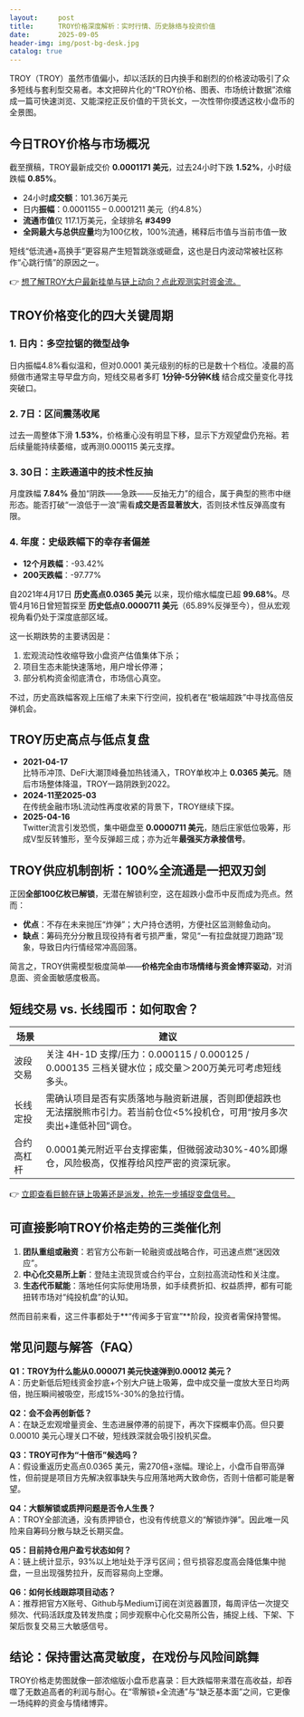```yaml
---
layout:     post
title:      TROY价格深度解析：实时行情、历史脉络与投资价值
date:       2025-09-05
header-img: img/post-bg-desk.jpg
catalog: true
---
```


TROY（TROY）虽然市值偏小，却以活跃的日内换手和剧烈的价格波动吸引了众多短线与套利型交易者。本文把碎片化的“TROY价格、图表、市场统计数据”浓缩成一篇可快速浏览、又能深挖正反价值的干货长文，一次性带你摸透这枚小盘币的全景图。

## 今日TROY价格与市场概况

截至撰稿，TROY最新成交价 **0.0001171 美元**，过去24小时下跌 **1.52%**，小时级跌幅 **0.85%**。

* 24小时**成交额**：101.36万美元  
* 日内**振幅**：0.0001155 – 0.0001211 美元（约4.8%）  
* **流通市值**仅 117.1万美元，全球排名 **#3499**  
* **全网最大与总供应量**均为100亿枚，100%流通，稀释后市值与当前市值一致

短线“低流通+高换手”更容易产生短暂跳涨或砸盘，这也是日内波动常被社区称作“心跳行情”的原因之一。

👉 [想了解TROY大户最新挂单与链上动向？点此观测实时资金流。](https://okxdog.com/)

## TROY价格变化的四大关键周期

### 1. 日内：多空拉锯的微型战争
日内振幅4.8%看似温和，但对0.0001 美元级别的标的已是数十个档位。凌晨的高频做市通常主导早盘方向，短线交易者多盯 **1分钟-5分钟K线** 结合成交量变化寻找突破口。

### 2. 7日：区间震荡收尾
过去一周整体下滑 **1.53%**，价格重心没有明显下移，显示下方观望盘仍充裕。若后续量能持续萎缩，或再测0.000115 美元支撑。

### 3. 30日：主跌通道中的技术性反抽
月度跌幅 **7.84%** 叠加“阴跌——急跌——反抽无力”的组合，属于典型的熊市中继形态。能否打破“一浪低于一浪”需看**成交是否显著放大**，否则技术性反弹高度有限。

### 4. 年度：史级跌幅下的幸存者偏差
* **12个月跌幅**：-93.42%  
* **200天跌幅**：-97.77%  

自2021年4月17日 **历史高点0.0365 美元** 以来，现价缩水幅度已超 **99.68%**。尽管4月16日曾短暂探至 **历史低点0.0000711 美元**（65.89%反弹至今），但从宏观视角看仍处于深度底部区域。

这一长期跌势的主要诱因是：  
1. 宏观流动性收缩导致小盘资产估值集体下杀；  
2. 项目生态未能快速落地，用户增长停滞；  
3. 部分机构资金彻底清仓，市场信心真空。  

不过，历史高跌幅客观上压缩了未来下行空间，投机者在“极端超跌”中寻找高倍反弹机会。

## TROY历史高点与低点复盘

- **2021-04-17**  
  比特币冲顶、DeFi大潮顶峰叠加热钱涌入，TROY单枚冲上 **0.0365 美元**。随后市场整体降温，TROY一路阴跌到2022。  
- **2024-11至2025-03**  
  在传统金融市场L流动性再度收紧的背景下，TROY继续下探。  
- **2025-04-16**  
  Twitter流言引发恐慌，集中砸盘至 **0.0000711 美元**，随后庄家低位吸筹，形成V型反转雏形，至今反弹超三成；亦为近年**最强买方承接信号**。

## TROY供应机制剖析：100%全流通是一把双刃剑

正因**全部100亿枚已解锁**，无潜在解锁利空，这在超跌小盘币中反而成为亮点。然而：

- **优点**：不存在未来抛压“炸弹”；大户持仓透明，方便社区监测鲸鱼动向。  
- **缺点**：筹码充分分散且现役持有者亏损严重，常见“一有拉盘就提刀跑路”现象，导致日内行情经常冲高回落。

简言之，TROY供需模型极度简单——**价格完全由市场情绪与资金博弈驱动**，对消息面、资金面敏感度极高。

## 短线交易 vs. 长线囤币：如何取舍？

| 场景 | 建议 |
|------|------|
| 波段交易  | 关注 4H-1D 支撑/压力：0.000115 / 0.000125 / 0.000135 三档关键水位；成交量＞200万美元可考虑短线多头。 |
| 长线定投 | 需确认项目是否有实质落地与融资新进展，否则即便超跌也无法摆脱熊市引力。若当前仓位<5%投机仓，可用“按月多次卖出+逢低补回”调仓。 |
| 合约高杠杆| 0.0001美元附近平台支撑密集，但微弱波动30%-40%即爆仓，风险极高，仅推荐给风控严密的资深玩家。 |

👉 [立即查看巨鲸在链上吸筹还是派发，抢先一步捕捉变盘信号。](https://okxdog.com/)

## 可直接影响TROY价格走势的三类催化剂

1. **团队重组或融资**：若官方公布新一轮融资或战略合作，可迅速点燃“迷因效应”。  
2. **中心化交易所上新**：登陆主流现货或合约平台，立刻拉高流动性和关注度。  
3. **生态代币赋能**：落地任何实际使用场景，如手续费折扣、权益质押，都有可能扭转市场对“纯投机盘”的认知。

然而目前来看，这三件事都处于**“传闻多于官宣”**阶段，投资者需保持警惕。

## 常见问题与解答（FAQ）

**Q1：TROY为什么能从0.000071 美元快速弹到0.00012 美元？**  
A：历史新低后短线资金抄底+个别大户链上吸筹，盘中成交量一度放大至日均两倍，抛压瞬间被吸空，形成15%-30%的急拉行情。

**Q2：会不会再创新低？**  
A：在缺乏宏观增量资金、生态进展停滞的前提下，再次下探概率仍高。但只要0.00010 美元心理关口不破，短线跌深就会吸引投机买盘。

**Q3：TROY可作为“十倍币”候选吗？**  
A：假设重返历史高点0.0365 美元，需270倍+涨幅。理论上，小盘币自带高弹性，但前提是项目方先解决叙事缺失与应用落地两大致命伤，否则十倍都可能是奢望。

**Q4：大额解锁或质押问题是否令人生畏？**  
A：TROY全部流通，没有质押锁仓，也没有传统意义的“解锁炸弹”。因此唯一风险来自筹码分散与缺乏长期买盘。

**Q5：目前持仓用户盈亏状态如何？**  
A：链上统计显示，93%以上地址处于浮亏区间；但亏损容忍度高会降低集中抛盘，一旦出现强势拉升，反而容易向上空爆。

**Q6：如何长线跟踪项目动态？**  
A：推荐把官方X账号、Github与Medium订阅在浏览器置顶，每周评估一次提交频次、代码活跃度及转发热度；同步观察中心化交易所公告，捕捉上线、下架、下架后恢复交易三大敏感信号。

## 结论：保持雷达高灵敏度，在戏份与风险间跳舞

TROY价格走势图就像一部浓缩版小盘币悲喜录：巨大跌幅带来潜在高收益，却吞噬了无数追高者的利润与耐心。在“零解锁+全流通”与“缺乏基本面”之间，它更像一场纯粹的资金与情绪博弈。